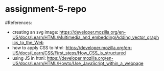 # assignment-5-repo
#References:
  - creating an svg image: https://developer.mozilla.org/en-US/docs/Learn/HTML/Multimedia_and_embedding/Adding_vector_graphics_to_the_Web
  - how to apply CSS to html: https://developer.mozilla.org/en-US/docs/Learn/CSS/First_steps/How_CSS_is_structured
  - using JS in html: https://developer.mozilla.org/en-US/docs/Learn/HTML/Howto/Use_JavaScript_within_a_webpage
